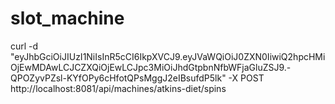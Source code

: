# slot_machine
curl -d "eyJhbGciOiJIUzI1NiIsInR5cCI6IkpXVCJ9.eyJVaWQiOiJ0ZXN0IiwiQ2hpcHMiOjEwMDAwLCJCZXQiOjEwLCJpc3MiOiJhdGtpbnNfbWFjaGluZSJ9.-QPOZyvPZsl-KYfOPy6cHfotQPsMggJ2eIBsufdP5lk" -X POST http://localhost:8081/api/machines/atkins-diet/spins
